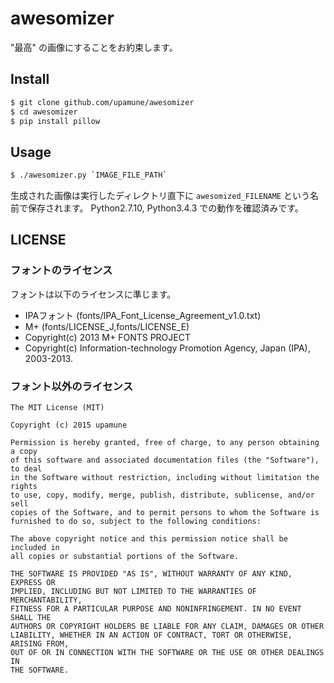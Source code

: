 # awesomizer

"最高" の画像にすることをお約束します。

## Install

```bash
$ git clone github.com/upamune/awesomizer
$ cd awesomizer
$ pip install pillow
```

## Usage

```bash
$ ./awesomizer.py `IMAGE_FILE_PATH`
```

生成された画像は実行したディレクトリ直下に `awesomized_FILENAME` という名前で保存されます。
Python2.7.10, Python3.4.3 での動作を確認済みです。


## LICENSE

### フォントのライセンス
フォントは以下のライセンスに準じます。
- IPAフォント (fonts/IPA_Font_License_Agreement_v1.0.txt)
- M+ (fonts/LICENSE_J,fonts/LICENSE_E)
- Copyright(c) 2013 M+ FONTS PROJECT
- Copyright(c) Information-technology Promotion Agency, Japan (IPA), 2003-2013.

### フォント以外のライセンス

```
The MIT License (MIT)

Copyright (c) 2015 upamune

Permission is hereby granted, free of charge, to any person obtaining a copy
of this software and associated documentation files (the "Software"), to deal
in the Software without restriction, including without limitation the rights
to use, copy, modify, merge, publish, distribute, sublicense, and/or sell
copies of the Software, and to permit persons to whom the Software is
furnished to do so, subject to the following conditions:

The above copyright notice and this permission notice shall be included in
all copies or substantial portions of the Software.

THE SOFTWARE IS PROVIDED "AS IS", WITHOUT WARRANTY OF ANY KIND, EXPRESS OR
IMPLIED, INCLUDING BUT NOT LIMITED TO THE WARRANTIES OF MERCHANTABILITY,
FITNESS FOR A PARTICULAR PURPOSE AND NONINFRINGEMENT. IN NO EVENT SHALL THE
AUTHORS OR COPYRIGHT HOLDERS BE LIABLE FOR ANY CLAIM, DAMAGES OR OTHER
LIABILITY, WHETHER IN AN ACTION OF CONTRACT, TORT OR OTHERWISE, ARISING FROM,
OUT OF OR IN CONNECTION WITH THE SOFTWARE OR THE USE OR OTHER DEALINGS IN
THE SOFTWARE.
```

